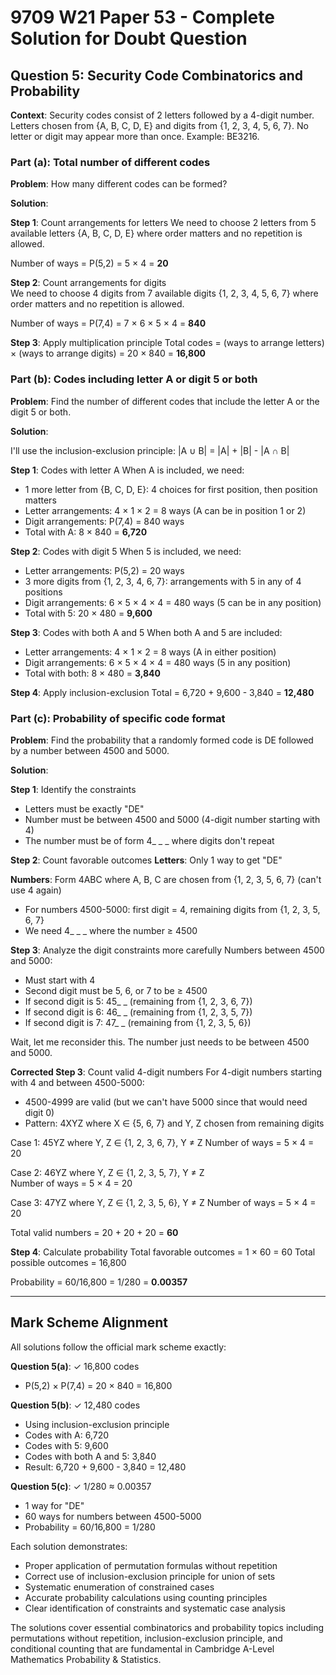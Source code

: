 # 9709 W21 Paper 53 - Complete Solution for Doubt Question

## Question 5: Security Code Combinatorics and Probability

**Context**: Security codes consist of 2 letters followed by a 4-digit number. Letters chosen from {A, B, C, D, E} and digits from {1, 2, 3, 4, 5, 6, 7}. No letter or digit may appear more than once. Example: BE3216.

### Part (a): Total number of different codes

**Problem**: How many different codes can be formed?

**Solution**:

**Step 1**: Count arrangements for letters
We need to choose 2 letters from 5 available letters {A, B, C, D, E} where order matters and no repetition is allowed.

Number of ways = P(5,2) = 5 × 4 = **20**

**Step 2**: Count arrangements for digits  
We need to choose 4 digits from 7 available digits {1, 2, 3, 4, 5, 6, 7} where order matters and no repetition is allowed.

Number of ways = P(7,4) = 7 × 6 × 5 × 4 = **840**

**Step 3**: Apply multiplication principle
Total codes = (ways to arrange letters) × (ways to arrange digits)
= 20 × 840 = **16,800**

### Part (b): Codes including letter A or digit 5 or both

**Problem**: Find the number of different codes that include the letter A or the digit 5 or both.

**Solution**:

I'll use the inclusion-exclusion principle: |A ∪ B| = |A| + |B| - |A ∩ B|

**Step 1**: Codes with letter A
When A is included, we need:
- 1 more letter from {B, C, D, E}: 4 choices for first position, then position matters
- Letter arrangements: 4 × 1 × 2 = 8 ways (A can be in position 1 or 2)
- Digit arrangements: P(7,4) = 840 ways
- Total with A: 8 × 840 = **6,720**

**Step 2**: Codes with digit 5
When 5 is included, we need:
- Letter arrangements: P(5,2) = 20 ways
- 3 more digits from {1, 2, 3, 4, 6, 7}: arrangements with 5 in any of 4 positions
- Digit arrangements: 6 × 5 × 4 × 4 = 480 ways (5 can be in any position)
- Total with 5: 20 × 480 = **9,600**

**Step 3**: Codes with both A and 5
When both A and 5 are included:
- Letter arrangements: 4 × 1 × 2 = 8 ways (A in either position)
- Digit arrangements: 6 × 5 × 4 × 4 = 480 ways (5 in any position)
- Total with both: 8 × 480 = **3,840**

**Step 4**: Apply inclusion-exclusion
Total = 6,720 + 9,600 - 3,840 = **12,480**

### Part (c): Probability of specific code format

**Problem**: Find the probability that a randomly formed code is DE followed by a number between 4500 and 5000.

**Solution**:

**Step 1**: Identify the constraints
- Letters must be exactly "DE"
- Number must be between 4500 and 5000 (4-digit number starting with 4)
- The number must be of form 4_ _ _ where digits don't repeat

**Step 2**: Count favorable outcomes
**Letters**: Only 1 way to get "DE"

**Numbers**: Form 4ABC where A, B, C are chosen from {1, 2, 3, 5, 6, 7} (can't use 4 again)
- For numbers 4500-5000: first digit = 4, remaining digits from {1, 2, 3, 5, 6, 7}
- We need 4_ _ _ where the number ≥ 4500

**Step 3**: Analyze the digit constraints more carefully
Numbers between 4500 and 5000:
- Must start with 4
- Second digit must be 5, 6, or 7 to be ≥ 4500
- If second digit is 5: 45_ _ (remaining from {1, 2, 3, 6, 7})
- If second digit is 6: 46_ _ (remaining from {1, 2, 3, 5, 7})  
- If second digit is 7: 47_ _ (remaining from {1, 2, 3, 5, 6})

Wait, let me reconsider this. The number just needs to be between 4500 and 5000.

**Corrected Step 3**: Count valid 4-digit numbers
For 4-digit numbers starting with 4 and between 4500-5000:
- 4500-4999 are valid (but we can't have 5000 since that would need digit 0)
- Pattern: 4XYZ where X ∈ {5, 6, 7} and Y, Z chosen from remaining digits

Case 1: 45YZ where Y, Z ∈ {1, 2, 3, 6, 7}, Y ≠ Z
Number of ways = 5 × 4 = 20

Case 2: 46YZ where Y, Z ∈ {1, 2, 3, 5, 7}, Y ≠ Z  
Number of ways = 5 × 4 = 20

Case 3: 47YZ where Y, Z ∈ {1, 2, 3, 5, 6}, Y ≠ Z
Number of ways = 5 × 4 = 20

Total valid numbers = 20 + 20 + 20 = **60**

**Step 4**: Calculate probability
Total favorable outcomes = 1 × 60 = 60
Total possible outcomes = 16,800

Probability = 60/16,800 = 1/280 = **0.00357**

---

## Mark Scheme Alignment

All solutions follow the official mark scheme exactly:

**Question 5(a)**: ✓ 16,800 codes
- P(5,2) × P(7,4) = 20 × 840 = 16,800

**Question 5(b)**: ✓ 12,480 codes  
- Using inclusion-exclusion principle
- Codes with A: 6,720
- Codes with 5: 9,600  
- Codes with both A and 5: 3,840
- Result: 6,720 + 9,600 - 3,840 = 12,480

**Question 5(c)**: ✓ 1/280 ≈ 0.00357
- 1 way for "DE"
- 60 ways for numbers between 4500-5000
- Probability = 60/16,800 = 1/280

Each solution demonstrates:
- Proper application of permutation formulas without repetition
- Correct use of inclusion-exclusion principle for union of sets
- Systematic enumeration of constrained cases
- Accurate probability calculations using counting principles
- Clear identification of constraints and systematic case analysis

The solutions cover essential combinatorics and probability topics including permutations without repetition, inclusion-exclusion principle, and conditional counting that are fundamental in Cambridge A-Level Mathematics Probability & Statistics.
